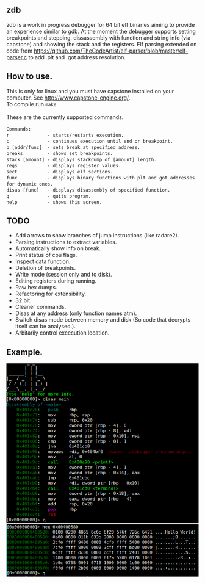 ## zdb 
zdb is a work in progress debugger for 64 bit elf binaries aiming to provide an experience similar to gdb. At the moment the debugger supports setting breakpoints and stepping, dissassembly with function and string info (via capstone) and showing the stack and the registers. Elf parsing extended on code from https://github.com/TheCodeArtist/elf-parser/blob/master/elf-parser.c to add .plt and .got address resolution.

## How to use.
This is only for linux and you must have capstone installed on your computer. See http://www.capstone-engine.org/. </br>
To compile run `make`. </br></br>
These are the currently supported commands.
```
Commands:
r              - starts/restarts execution.
c              - continues execution until end or breakpoint.
b [addr/func]  - sets break at specified address.
breaks         - shows set breakpoints.
stack [amount] - displays stackdump of [amount] length.
regs           - displays register values.
sect           - displays elf sections.
func           - displays binary functions with plt and got addresses for dynamic ones.
disas [func]   - displays disassembly of specified function.
q              - quits program.
help           - shows this screen.
```
## TODO
- Add arrows to show branches of jump instructions (like radare2).
- Parsing instructions to extract variables.
- Automatically show info on break.
- Print status of cpu flags.
- Inspect data function.
- Deletion of breakpoints.
- Write mode (session only and to disk).
- Editing registers during running.
- Raw hex dumps.
- Refactoring for extensibility.
- 32 bit.
- Cleaner commands.
- Disas at any address (only function names atm).
- Switch disas mode between memory and disk (So code that decrypts itself can be analysed.).
- Arbitarily control excecution location.

## Example.
![](img/disas.png)
![](img/hex.png)
